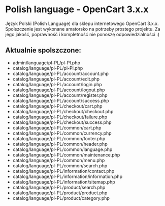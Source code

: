 # Polish language - OpenCart 3.x.x

Język Polski (Polish Language) dla sklepu internetowego OpenCart 3.x.x. Spolszczenie jest wykonane amatorsko na potrzeby prostego projektu. Za jego jakość, poprawność i kompletność nie ponoszę odpowiedzialności :)

## Aktualnie spolszczone:
- admin/language/pl-PL/pl-Pl.php
- catalog/language/pl-PL/pl-Pl.php
- catalog/language/pl-PL/account/account.php
- catalog/language/pl-PL/account/edit.php
- catalog/language/pl-PL/account/login.php
- catalog/language/pl-PL/account/logout.php
- catalog/language/pl-PL/account/register.php
- catalog/language/pl-PL/account/success.php
- catalog/language/pl-PL/checkout/cart.php
- catalog/language/pl-PL/checkout/checkout.php
- catalog/language/pl-PL/checkout/failure.php
- catalog/language/pl-PL/checkout/success.php
- catalog/language/pl-PL/common/cart.php
- catalog/language/pl-PL/common/currency.php
- catalog/language/pl-PL/common/footer.php
- catalog/language/pl-PL/common/header.php
- catalog/language/pl-PL/common/language.php
- catalog/language/pl-PL/common/maintenance.php
- catalog/language/pl-PL/common/menu.php
- catalog/language/pl-PL/common/search.php
- catalog/language/pl-PL/information/contact.php
- catalog/language/pl-PL/information/information.php
- catalog/language/pl-PL/information/sitemap.php
- catalog/language/pl-PL/product/search.php
- catalog/language/pl-PL/product/product.php
- catalog/language/pl-PL/product/category.php